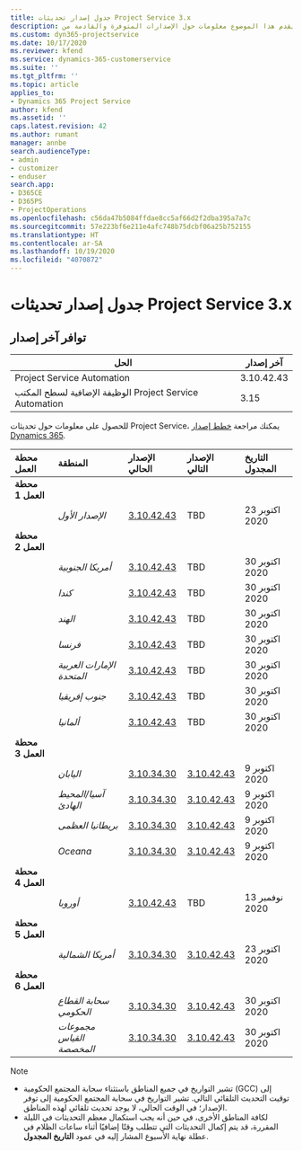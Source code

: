 ```yaml
---
title: جدول إصدار تحديثات Project Service 3.x
description: يقدم هذا الموضوع معلومات حول الإصدارات المتوفرة والقادمة من Dynamics 365 Project Service Automation.
ms.custom: dyn365-projectservice
ms.date: 10/17/2020
ms.reviewer: kfend
ms.service: dynamics-365-customerservice
ms.suite: ''
ms.tgt_pltfrm: ''
ms.topic: article
applies_to:
- Dynamics 365 Project Service
author: kfend
ms.assetid: ''
caps.latest.revision: 42
ms.author: rumant
manager: annbe
search.audienceType:
- admin
- customizer
- enduser
search.app:
- D365CE
- D365PS
- ProjectOperations
ms.openlocfilehash: c56da47b5084ffdae8cc5af66d2f2dba395a7a7c
ms.sourcegitcommit: 57e223bf6e211e4afc748b75dcbf06a25b752155
ms.translationtype: HT
ms.contentlocale: ar-SA
ms.lasthandoff: 10/19/2020
ms.locfileid: "4070872"
---
```

# <a name="update-release-schedule-for-project-service-3x"></a>جدول إصدار تحديثات Project Service 3.x

## <a name="latest-version-availability"></a>توافر آخر إصدار

| الحل  | آخر إصدار |
|-------|----|
| Project Service Automation    |  3.10.42.43  |
| الوظيفة الإضافية لسطح المكتب Project Service Automation                | 3.15          |

للحصول على معلومات حول تحديثات Project Service، يمكنك مراجعة [خطط إصدار Dynamics 365](https://docs.microsoft.com/dynamics365/release-plans/). 

| محطة العمل  | المنطقة | الإصدار الحالي | الإصدار التالي |  التاريخ المجدول
| :---   | :---   | :---   | :---   |:---   |         
|<strong>محطة العمل 1</strong> | |  |  | |
| | <i>الإصدار الأول</i> | [3.10.42.43](whats-new-ur-24.md) | TBD | 23 اكتوبر 2020
|<strong>محطة العمل 2</strong> | |  |  | |
| | <i>أمريكا الجنوبية</i> | [3.10.42.43](whats-new-ur-24.md) | TBD | 30 اكتوبر 2020
| | <i>كندا</i> | [3.10.42.43](whats-new-ur-24.md) | TBD | 30 اكتوبر 2020 
| | <i>الهند</i> | [3.10.42.43](whats-new-ur-24.md) | TBD | 30 اكتوبر 2020
| | <i>فرنسا</i> | [3.10.42.43](whats-new-ur-24.md) | TBD | 30 اكتوبر 2020
| | <i>الإمارات العربية المتحدة</i> | [3.10.42.43](whats-new-ur-24.md) | TBD | 30 اكتوبر 2020
| | <i>جنوب إفريقيا</i> | [3.10.42.43](whats-new-ur-24.md) | TBD | 30 اكتوبر 2020
| | <i>ألمانيا</i> | [3.10.42.43](whats-new-ur-24.md) | TBD | 30 اكتوبر 2020
|<strong>محطة العمل 3</strong> | |  |  | |
| | <i>اليابان</i> |[3.10.34.30](whats-new-ur-23.md) | [3.10.42.43](whats-new-ur-24.md) | 9 اكتوبر 2020 
| | <i>آسيا/المحيط الهادئ</i> |[3.10.34.30](whats-new-ur-23.md) | [3.10.42.43](whats-new-ur-24.md) | 9 اكتوبر 2020
| | <i>بريطانيا العظمى</i> |[3.10.34.30](whats-new-ur-23.md) | [3.10.42.43](whats-new-ur-24.md) | 9 اكتوبر 2020
| | <i>Oceana</i> |[3.10.34.30](whats-new-ur-23.md) | [3.10.42.43](whats-new-ur-24.md) | 9 اكتوبر 2020
|<strong>محطة العمل 4</strong> | |  |  | |
| | <i>أوروبا</i> |[3.10.42.43](whats-new-ur-24.md) | TBD | 13 نوفمبر 2020
|<strong>محطة العمل 5</strong> | |  |  | |
| | <i>أمريكا الشمالية</i> |[3.10.34.30](whats-new-ur-23.md) | [3.10.42.43](whats-new-ur-24.md) | 23 اكتوبر 2020
|<strong>محطة العمل 6</strong> | |  |  | |
| | <i>سحابة القطاع الحكومي</i> |[3.10.34.30](whats-new-ur-23.md) | [3.10.42.43](whats-new-ur-24.md) | 30 اكتوبر 2020
| | <i>مجموعات القياس المخصصة</i> |[3.10.34.30](whats-new-ur-23.md) | [3.10.42.43](whats-new-ur-24.md) | 30 اكتوبر 2020

>[!Note]
> - تشير التواريخ في جميع المناطق باستثناء سحابة المجتمع الحكومية (GCC) إلى توقيت التحديث التلقائي التالي. تشير التواريخ في سحابة المجتمع الحكومية إلى توفر الإصدار؛ في الوقت الحالي، لا يوجد تحديث تلقائي لهذه المناطق.
> - لكافة المناطق الأخرى، في حين أنه يجب استكمال معظم التحديثات في الليلة المقررة، قد يتم إكمال التحديثات التي تتطلب وقتًا إضافيًا أثناء ساعات الظلام في عطلة نهاية الأسبوع المشار إليه في عمود **التاريخ المجدول**.
